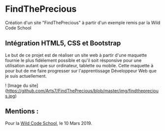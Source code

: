 # FindThePrecious
Création d'un site "FindThePrecious" à partir d'un exemple remis par la Wild Code School

## Intégration HTML5, CSS et Bootstrap
Le but de ce projet est de réaliser un site web à partir d'une maquette fournie le plus fidélement 
possible et qu'il soit résponsive pour une utilisation autant que sur ordinateur, tablette ou mobile.
Cette maquette à pour but de me faire progresser sur l'apprentissage Développeur Web que je suis actuellement.

! [Image du site]
(https://github.com/Arts7/FindThePrecious/blob/master/img/findtheprecious.jpg)
## Mentions :
Pour la [Wild Code School](www.wildcodeschool.fr), le 10 Mars 2019.

